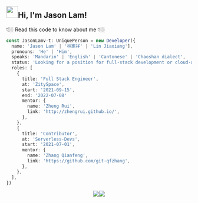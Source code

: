 <h2 class="flex"><img src="https://tva1.sinaimg.cn/large/e6c9d24egy1h1571l0uucg205k05egri.gif" width="32" />Hi, I'm Jason Lam!</h2>

👇🏼 Read this code to know about me 👇🏼  

```typescript
const JasonLamv-t: UniquePerson = new Developer({
  name: 'Jason Lam' | '林家祥' | 'Lin Jiaxiang'],
  pronouns: 'He' | 'Him',
  speaks: 'Mandarin' | 'English' | 'Cantonese' | 'Chaoshan dialect',
  status: 'Looking for a position for full-stack development or cloud-about, based in Guangdong or remote.'
  roles: [
    {
      title: 'Full Stack Engineer',
      at: 'ZitySpace',
      start: '2021-09-15',
      end: '2022-07-08'
      mentor: {
        name: 'Zheng Rui',
        link: 'http://zhengrui.github.io/',
      },
    },
    {
      title: 'Contributor',
      at: 'Serverless-Devs',
      start: '2021-07-01',
      mentor: {
        name: 'Zhang Qianfeng',
        link: 'https://github.com/git-qfzhang',
      },
    },
  ],
})
```

<p align="center" ><img src="https://github-readme-stats.vercel.app/api/top-langs/?username=jasonlamv-t&theme=algolia&hide_border=true&hide=javascript&langs_count=3" /><img src="https://github-readme-stats.vercel.app/api?username=jasonlamv-t&show_icons=true&theme=algolia&hide_border=true&count_private=true&line_height=27" /></p>
